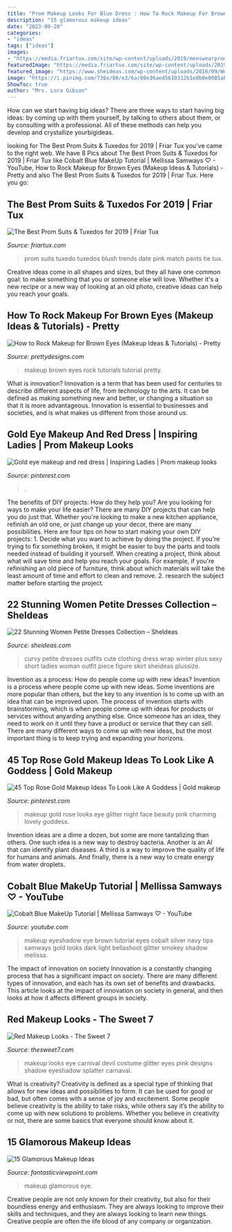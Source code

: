 ```yaml
---
title: "Prom Makeup Looks For Blue Dress : How To Rock Makeup For Brown Eyes (makeup Ideas &amp; Tutorials)"
description: "15 glamorous makeup ideas"
date: "2023-09-20"
categories:
- "ideas"
tags: ["ideas"]
images:
- "https://media.friartux.com/site/wp-content/uploads/2019/menswearprom/prom-look-shorts.jpg"
featuredImage: "https://media.friartux.com/site/wp-content/uploads/2019/menswearprom/prom-look-shorts.jpg"
featured_image: "https://www.sheideas.com/wp-content/uploads/2016/09/Women-Petite-Clothing-Ideas-for-Winter-2016-17.jpg"
image: "https://i.pinimg.com/736x/80/e3/6a/80e36aed5610312b1e8b0e0085ab2545.jpg"
ShowToc: true
author: "Mrs. Lora Gibson"
---
```



How can we start having big ideas?
There are three ways to start having big ideas: by coming up with them yourself, by talking to others about them, or by consulting with a professional. All of these methods can help you develop and crystallize yourbigideas.

	

		
looking for The Best Prom Suits &amp; Tuxedos for 2019 | Friar Tux you've came to the right web. We have 8 Pics about The Best Prom Suits &amp; Tuxedos for 2019 | Friar Tux like Cobalt Blue MakeUp Tutorial | Mellissa Samways ♡ - YouTube, How to Rock Makeup for Brown Eyes (Makeup Ideas &amp; Tutorials) - Pretty and also The Best Prom Suits &amp; Tuxedos for 2019 | Friar Tux. Here you go:
		
    
## The Best Prom Suits &amp; Tuxedos For 2019 | Friar Tux

<img loading=lazy src="https://media.friartux.com/site/wp-content/uploads/2019/menswearprom/prom-look-shorts.jpg" onerror="this.onerror=null;this.src='https://tse4.mm.bing.net/th?id=OIP.sOgEzWnaiDWbI3-I0p0R1AHaLH&amp;pid=15.1';" alt="The Best Prom Suits &amp; Tuxedos for 2019 | Friar Tux">

_Source: friartux.com_

>prom suits tuxedo tuxedos blush trends date pink match pants tie tux. 

	

Creative ideas come in all shapes and sizes, but they all have one common goal: to make something that you or someone else will love. Whether it's a new recipe or a new way of looking at an old photo, creative ideas can help you reach your goals.

    
## How To Rock Makeup For Brown Eyes (Makeup Ideas &amp; Tutorials) - Pretty

<img loading=lazy src="http://www.prettydesigns.com/wp-content/uploads/2018/01/how-to-rock-makeup-for-brown-eyes-makeup-ideas-tutorials-10.jpg" onerror="this.onerror=null;this.src='https://tse1.mm.bing.net/th?id=OIP.Au-3V3CtZ1sA5Okrw4k2SAHaHa&amp;pid=15.1';" alt="How to Rock Makeup for Brown Eyes (Makeup Ideas &amp; Tutorials) - Pretty">

_Source: prettydesigns.com_

>makeup brown eyes rock tutorials tutorial pretty. 

	

What is innovation?
Innovation is a term that has been used for centuries to describe different aspects of life, from technology to the arts. It can be defined as making something new and better, or changing a situation so that it is more advantageous. Innovation is essential to businesses and societies, and is what makes us different from those around us.

    
## Gold Eye Makeup And Red Dress | Inspiring Ladies | Prom Makeup Looks

<img loading=lazy src="https://i.pinimg.com/736x/80/e3/6a/80e36aed5610312b1e8b0e0085ab2545.jpg" onerror="this.onerror=null;this.src='https://tse2.mm.bing.net/th?id=OIP.NCEK5Y7RdAQ328US7TRdpwHaJZ&amp;pid=15.1';" alt="Gold eye makeup and red dress | Inspiring Ladies | Prom makeup looks">

_Source: pinterest.com_

>. 

	

The benefits of DIY projects: How do they help you?
Are you looking for ways to make your life easier? There are many DIY projects that can help you do just that. Whether you're looking to make a new kitchen appliance, refinish an old one, or just change up your decor, there are many possibilities. Here are four tips on how to start making your own DIY projects: 1. Decide what you want to achieve by doing the project. If you're trying to fix something broken, it might be easier to buy the parts and tools needed instead of building it yourself. When creating a project, think about what will save time and help you reach your goals. For example, if you're refinishing an old piece of furniture, think about which materials will take the least amount of time and effort to clean and remove. 2. research the subject matter before starting the project.

    
## 22 Stunning Women Petite Dresses Collection – SheIdeas

<img loading=lazy src="https://www.sheideas.com/wp-content/uploads/2016/09/Women-Petite-Clothing-Ideas-for-Winter-2016-17.jpg" onerror="this.onerror=null;this.src='https://tse2.mm.bing.net/th?id=OIP.3AMHcK8UE0OvMuzlOJcuzAHaJ4&amp;pid=15.1';" alt="22 Stunning Women Petite Dresses Collection – SheIdeas">

_Source: sheideas.com_

>curvy petite dresses outfits cute clothing dress wrap winter plus sexy short ladies woman outfit piece figure skirt sheideas plussize. 

	

Invention as a process: How do people come up with new ideas?
Invention is a process where people come up with new ideas. Some inventions are more popular than others, but the key to any invention is to come up with an idea that can be improved upon. The process of invention starts with brainstorming, which is when people come up with ideas for products or services without anyarding anything else. Once someone has an idea, they need to work on it until they have a product or service that they can sell. There are many different ways to come up with new ideas, but the most important thing is to keep trying and expanding your horizons.

    
## 45 Top Rose Gold Makeup Ideas To Look Like A Goddess | Gold Makeup

<img loading=lazy src="https://i.pinimg.com/736x/d3/c6/3d/d3c63d536cb744774bd81f6d1e231b08--gold-makeup-looks-rose-gold-makeup.jpg" onerror="this.onerror=null;this.src='https://tse2.mm.bing.net/th?id=OIP.BlgdbsSFVVGP55e9Z2lxMwHaLG&amp;pid=15.1';" alt="45 Top Rose Gold Makeup Ideas To Look Like A Goddess | Gold makeup">

_Source: pinterest.com_

>makeup gold rose looks eye glitter night face beauty pink charming lovely goddess. 

	

Invention ideas are a dime a dozen, but some are more tantalizing than others. One such idea is a new way to destroy bacteria. Another is an AI that can identify plant diseases. A third is a way to improve the quality of life for humans and animals. And finally, there is a new way to create energy from water droplets.

    
## Cobalt Blue MakeUp Tutorial | Mellissa Samways ♡ - YouTube

<img loading=lazy src="https://i.ytimg.com/vi/80-VHtz6mng/hqdefault.jpg" onerror="this.onerror=null;this.src='https://tse2.mm.bing.net/th?id=OIP.mKmZ7fk_5Jz4epuU3aOprAHaFj&amp;pid=15.1';" alt="Cobalt Blue MakeUp Tutorial | Mellissa Samways ♡ - YouTube">

_Source: youtube.com_

>makeup eyeshadow eye brown tutorial eyes cobalt silver navy tips samways gold looks dark light bellashoot glitter smokey shadow melissa. 

	

The impact of innovation on society
Innovation is a constantly changing process that has a significant impact on society. There are many different types of innovation, and each has its own set of benefits and drawbacks. This article looks at the impact of innovation on society in general, and then looks at how it affects different groups in society.

    
## Red Makeup Looks - The Sweet 7

<img loading=lazy src="http://3.bp.blogspot.com/-Qxr-b5wwmKM/TyXI3SO2XeI/AAAAAAAAPjA/AHCZGyyZWlU/s640/red-costume-makeup-splatter.jpeg" onerror="this.onerror=null;this.src='https://tse4.mm.bing.net/th?id=OIP.g7hVeEYc7WE7Hn5EGSNYNgHaHu&amp;pid=15.1';" alt="Red Makeup Looks - The Sweet 7">

_Source: thesweet7.com_

>makeup looks eye carnival devil costume glitter eyes pink designs shadow eyeshadow splatter carnaval. 

	

What is creativity?
Creativity is defined as a special type of thinking that allows for new ideas and possibilities to form. It can be used for good or bad, but often comes with a sense of joy and excitement. Some people believe creativity is the ability to take risks, while others say it’s the ability to come up with new solutions to problems. Whether you believe in creativity or not, there are some basics that everyone should know about it.

    
## 15 Glamorous Makeup Ideas

<img loading=lazy src="http://www.fantasticviewpoint.com/wp-content/uploads/2014/02/large.jpg" onerror="this.onerror=null;this.src='https://tse2.mm.bing.net/th?id=OIP.cI2pFSpttTA-Ucu7LG4wrgHaJQ&amp;pid=15.1';" alt="15 Glamorous Makeup Ideas">

_Source: fantasticviewpoint.com_

>makeup glamorous eye. 

	

Creative people are not only known for their creativity, but also for their boundless energy and enthusiasm. They are always looking to improve their skills and techniques, and they are always looking to learn new things. Creative people are often the life blood of any company or organization.


